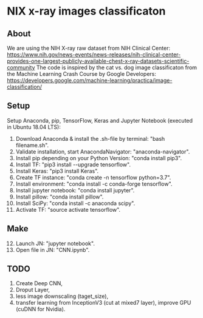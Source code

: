 # NIX x-ray images classificaton

## About
We are using the NIH X-ray raw dataset from  NIH Clinical Center:
https://www.nih.gov/news-events/news-releases/nih-clinical-center-provides-one-largest-publicly-available-chest-x-ray-datasets-scientific-community
The code is inspired by the cat vs. dog image classificaton from the Machine Learning Crash Course by Google Developers:
https://developers.google.com/machine-learning/practica/image-classification/

## Setup
Setup Anaconda, pip, TensorFlow, Keras and Jupyter Notebook (executed in Ubuntu 18.04 LTS):
1.  Download Anaconda & install the .sh-file by terminal:          "bash filename.sh".
2.  Validate installation, start AnacondaNavigator:                "anaconda-navigator".
3.  Install pip depending on your Python Version:                  "conda install pip3".
4.  Install TF:                                                    "pip3 install --upgrade tensorflow".
5.  Install Keras: 	                                           "pip3 install Keras".
6.  Create TF instance:                                            "conda create -n tensorflow python=3.7".
7.  Install environment:                                           "conda install -c conda-forge tensorflow".
8.  Install jupyter notebook:                                      "conda install jupyter".
9.  Install pillow:                                                "conda install pillow".
10. Install SciPy:                                                 "conda install -c anaconda scipy".
11. Activate TF:                                                   "source activate tensorflow".

## Make 
12. Launch JN:                                                     "jupyter notebook".
13. Open file in JN:                                               "CNN.ipynb".

## TODO
1. Create Deep CNN, 
2. Droput Layer, 
3. less image downscaling (taget_size), 
4. transfer learning from InceptionV3 (cut at mixed7 layer), improve GPU (cuDNN for Nvidia). 
